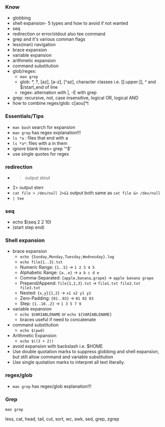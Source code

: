 ### Know
* globbing
* shell expansion- 5 types and how to avoid if not wanted
* seq 
* redirection or error/stdout also tee command
* grep and it's various comman flags
* less(man) navigation 
* brace expansion
* variable expansion
* arithmetic expansion
* command substitution
* glob/regex: 
    * `man grep` 
    * glob: *, ?, [az], [a-z], [^az], character classes i.e. [[:upper:]], ^ and $/start_end of line
    * regex: alternation with |, -E with grep
* grep: recursive, not, case insensitive, logical OR, logical AND
* how to combine regex/glob: c[aou]*t

### Essentials/Tips
* `man bash` search for expansion
* `man grep` has regex explanation!!!
* `ls *a` : files that end with a
* `ls *a*`: files with a in them
* ignore blank lines= grep '^$'
* use single quotes for regex


### redirection
* >  output stout
* 2> output sterr
* `cat file > /dev/null 2>&1`  output both same as `cat file &> /dev/null`
* `| tee`

### seq
* echo $(seq 2 2 10)
* (start step end)

### Shell expansion
* brace expansion
    * `echo {Sunday,Monday,Tuesday,Wednesday}.log`
    * `echo file{1..3}.txt`
    - Numeric Range: `{1..5}` → `1 2 3 4 5`
    - Alphabetic Range: `{a..e}` → `a b c d e`
    - Comma-Separated: `{apple,banana,grape}` → `apple banana grape`
    - Prepend/Append: `file{1,2,3}.txt` → `file1.txt file2.txt file3.txt`
    - Nested: `{x,y}{1,2}` → `x1 x2 y1 y2`
    - Zero-Padding: `{01..03}` → `01 02 03`
    - Step: `{1..10..2}` → `1 3 5 7 9`
* variable expansion
    * `echo $VARIABLENAME` or `echo ${VARIABLENAME}`
    * braces useful if need to concatenate
* command substitution
    * `echo $(pwd)`
* Arithmetic Expansion
    * `echo $((3 + 2))`
* avoid expansion with backslash i.e. \$HOME
* Use double quotation marks to suppress globbing and shell expansion, but still allow command and variable substitution
* Use single quotation marks to interpret all text literally.


### regex/glob
* `man grep` has regex/glob explanation!!!

### Grep
`man grep`




less, cat, head, tail, cut, sort, wc, awk, sed, grep, zgrep

